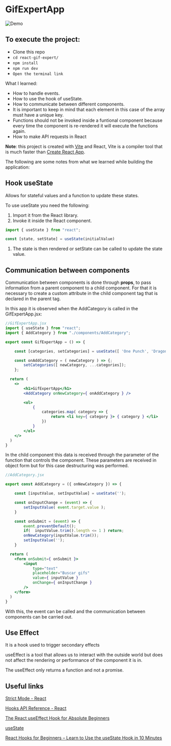 # GifExpertApp

![Demo](./public/GifExpertApp.gif)

## To execute the project:

- Clone this repo
- ```cd react-gif-expert/```
- ```npm install```
- ```npm run dev```
- ```Open the terminal link```

What I learned:

- How to handle events.
- How to use the hook of useState.
- How to communicate between different components.
- It is important to keep in mind that each element in this case of the array must have a unique key.
- Functions should not be invoked inside a funtional component because every time the component is re-rendered it will execute the functions again.
- How to make API requests in React

**Note**: this project is created with [Vite](https://main.vitejs.dev/guide/) and React, Vite is a compiler tool that is much faster than [Create React App](https://create-react-app.dev/).

The following are some notes from what we learned while building the application:

## Hook useState

Allows for stateful values and a function to update these states.

To use useState you need the following:

1. Import it from the React library.
2. Invoke it inside the React component.

```jsx
import { useState } from "react";

const [state, setState] = useState(initialValue)
```

1. The state is then rendered or setState can be called to update the state value.

## Communication between components

Communication between components is done through **props**, to pass information from a parent component to a child component. For that it is necessary to create a custom attribute in the child component tag that is declared in the parent tag.

In this app it is observed when the AddCategory is called in the GifExpertApp.jsx:

```jsx
//GifExpertApp.jsx
import { useState } from "react";
import { AddCategory } from "./components/AddCategory";

export const GifExpertApp = () => {

    const [categories, setCategories] = useState([ 'One Punch', 'Dragon Ball' ]);

    const onAddCategory = ( newCategory ) => {;
        setCategories([ newCategory, ...categories]);
    };

  return (
    <>
        <h1>GifExpertApp</h1>
        <AddCategory onNewCategory={ onAddCategory } />

        <ol>
            {
                categories.map( category => {
                    return <li key={ category }> { category } </li>
                })
            }
        </ol>
    </>
  )
}
```

In the child component this data is received through the parameter of the function that controls the component. These parameters are received in object form but for this case destructuring was performed.

```jsx
//AddCategory.jsx

export const AddCategory = ({ onNewCategory }) => {

    const [inputValue, setInputValue] = useState('');

    const onInputChange = (event) => {
        setInputValue( event.target.value );
    }

    const onSubmit = (event) => {
        event.preventDefault();
        if(  inputValue.trim().length <= 1 ) return;
        onNewCategory(inputValue.trim());
        setInputValue('');
    }

  return (
    <form onSubmit={ onSubmit }>
        <input 
            type="text"
            placeholder="Buscar gifs"
            value={ inputValue }
            onChange={ onInputChange }
        />
    </form>
  )
}
```

With this, the event can be called and the communication between components can be carried out.

## Use Effect

It is a hook used to trigger secondary effects

useEffect is a tool that allows us to interact with the outside world but does not affect the rendering or performance of the component it is in.

The useEffect only returns a function and not a promise.

## Useful links

[Strict Mode - React](https://es.reactjs.org/docs/strict-mode.html)

[Hooks API Reference - React](https://es.reactjs.org/docs/hooks-reference.html#useeffect)

[The React useEffect Hook for Absolute Beginners](https://www.freecodecamp.org/news/react-useeffect-absolute-beginners/)

[useState](https://reactjs.org/docs/hooks-reference.html#usestate)

[React Hooks for Beginners – Learn to Use the useState Hook in 10 Minutes](https://www.freecodecamp.org/news/learn-react-usestate-hook-in-10-minutes/)